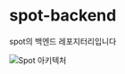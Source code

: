 # spot-backend
spot의 백엔드 레포지터리입니다


![Spot 아키텍처](https://github.com/user-attachments/assets/827d3319-9f1c-4a53-9657-bc1c40d27bed)
